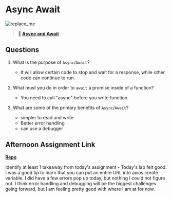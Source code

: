 # Async Await

![replace_me](https://codeworks.blob.core.windows.net/public/assets/img/illustrations/placeholder.svg)

> **📖 [Async and Await](https://codeworksacademy.com/fs-student-guide/resources/wk4/03-Async-Await)**

## Questions

1. What is the purpose of `Async`/`Await`?
    - It will allow certain code to stop and wait for a response, while other code can continue to run. 

2. What must you do in order to  `await` a promise inside of a function?
     - You need to call "async" before you write function. 
3. What are some of the primary benefits of `Async`/`Await`?
    - simpler to read and write
    - Better error handling
    - can use a debugger

## Afternoon Assignment Link

**[Repo](https://github.com/smithtaylord/pokemon)**

Identify at least 1 takeaway from today's assignment
    - Today's lab felt good. I was a good tip to learn that you can put an entire URL into axios.create variable. I did have a few errors pop up today, but nothing I could not figure out. I think error handling and debugging will be the biggest challenges going forward, but I am feeling pretty good with where I am at for now. 
